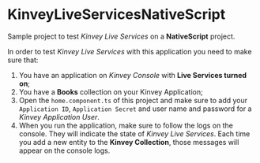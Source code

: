# KinveyLiveServicesNativeScript
Sample project to test *Kinvey Live Services* on a **NativeScript** project.

In order to test *Kinvey Live Services* with this application you need to make sure that:

1. You have an application on _Kinvey Console_ with __Live Services turned on__;
2. You have a __Books__ collection on your Kinvey Application;
3. Open the `home.component.ts` of this project and make sure to add your `Application ID`, `Application Secret` and user name and password for a _Kinvey Application User_.
4. When you run the application, make sure to follow the logs on the console. They will
indicate the state of _Kinvey Live Services_. Each time you add a new entity to the __Kinvey Collection__, those messages
will appear on the console logs.

